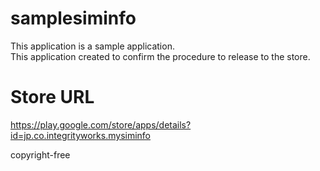 # samplesiminfo

This application is a sample application.  
This application created to confirm the procedure to release to the store.

# Store URL
https://play.google.com/store/apps/details?id=jp.co.integrityworks.mysiminfo

copyright-free
